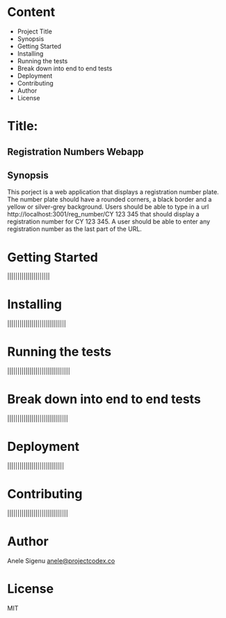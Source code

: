 # Content
- Project Title
- Synopsis
- Getting Started
- Installing
- Running the tests
- Break down into end to end tests
- Deployment
- Contributing
- Author
- License

# Title: 
## Registration Numbers Webapp

## Synopsis
This porject is a web application that displays a registration number plate. The number plate should have a rounded corners, a black border and a yellow or silver-grey background. Users should be able to type in a url http://localhost:3001/reg_number/CY 123 345 that should display a registration number for CY 123 345. A user should be able to enter any registration number as the last part of the URL.

# Getting Started
|||||||||||||||||||||
# Installing
|||||||||||||||||||||||||||||
# Running the tests
|||||||||||||||||||||||||||||||
# Break down into end to end tests
||||||||||||||||||||||||||||||
# Deployment
||||||||||||||||||||||||||||
# Contributing
||||||||||||||||||||||||||||||
# Author
Anele Sigenu
anele@projectcodex.co
# License
MIT
